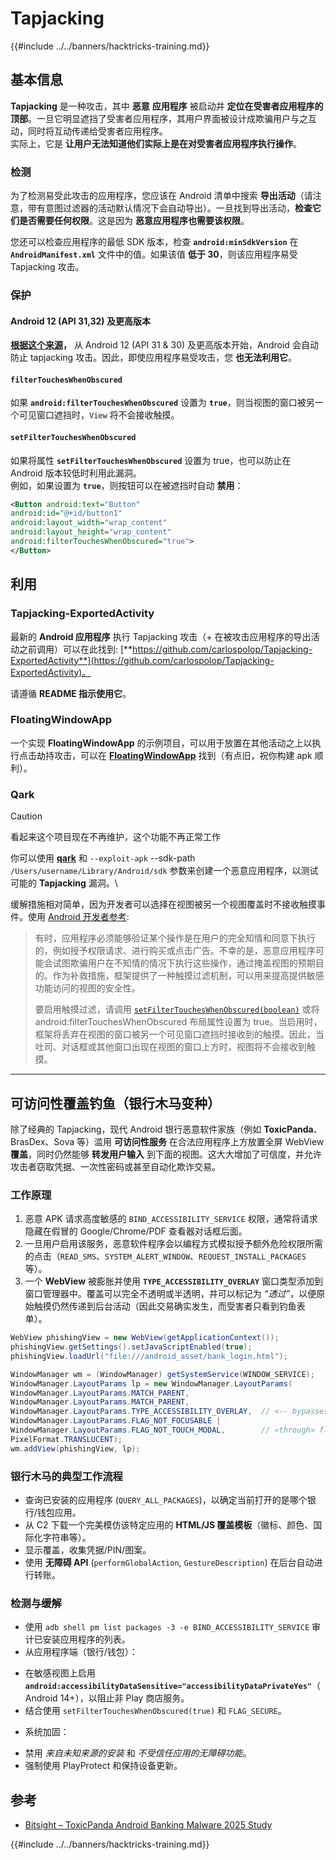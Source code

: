 # Tapjacking

{{#include ../../banners/hacktricks-training.md}}

## **基本信息**

**Tapjacking** 是一种攻击，其中 **恶意** **应用程序** 被启动并 **定位在受害者应用程序的顶部**。一旦它明显遮挡了受害者应用程序，其用户界面被设计成欺骗用户与之互动，同时将互动传递给受害者应用程序。\
实际上，它是 **让用户无法知道他们实际上是在对受害者应用程序执行操作**。

### 检测

为了检测易受此攻击的应用程序，您应该在 Android 清单中搜索 **导出活动**（请注意，带有意图过滤器的活动默认情况下会自动导出）。一旦找到导出活动，**检查它们是否需要任何权限**。这是因为 **恶意应用程序也需要该权限**。

您还可以检查应用程序的最低 SDK 版本，检查 **`android:minSdkVersion`** 在 **`AndroidManifest.xml`** 文件中的值。如果该值 **低于 30**，则该应用程序易受 Tapjacking 攻击。

### 保护

#### Android 12 (API 31,32) 及更高版本

[**根据这个来源**](https://www.geeksforgeeks.org/tapjacking-in-android/)**，** 从 Android 12 (API 31 & 30) 及更高版本开始，Android 会自动防止 tapjacking 攻击。因此，即使应用程序易受攻击，您 **也无法利用它**。

#### `filterTouchesWhenObscured`

如果 **`android:filterTouchesWhenObscured`** 设置为 **`true`**，则当视图的窗口被另一个可见窗口遮挡时，`View` 将不会接收触摸。

#### **`setFilterTouchesWhenObscured`**

如果将属性 **`setFilterTouchesWhenObscured`** 设置为 true，也可以防止在 Android 版本较低时利用此漏洞。\
例如，如果设置为 **`true`**，则按钮可以在被遮挡时自动 **禁用**：
```xml
<Button android:text="Button"
android:id="@+id/button1"
android:layout_width="wrap_content"
android:layout_height="wrap_content"
android:filterTouchesWhenObscured="true">
</Button>
```
## 利用

### Tapjacking-ExportedActivity

最新的 **Android 应用程序** 执行 Tapjacking 攻击（+ 在被攻击应用程序的导出活动之前调用）可以在此找到: [**https://github.com/carlospolop/Tapjacking-ExportedActivity**](https://github.com/carlospolop/Tapjacking-ExportedActivity)。

请遵循 **README 指示使用它**。

### FloatingWindowApp

一个实现 **FloatingWindowApp** 的示例项目，可以用于放置在其他活动之上以执行点击劫持攻击，可以在 [**FloatingWindowApp**](https://github.com/aminography/FloatingWindowApp) 找到（有点旧，祝你构建 apk 顺利）。

### Qark

> [!CAUTION]
> 看起来这个项目现在不再维护，这个功能不再正常工作

你可以使用 [**qark**](https://github.com/linkedin/qark) 和 `--exploit-apk` --sdk-path `/Users/username/Library/Android/sdk` 参数来创建一个恶意应用程序，以测试可能的 **Tapjacking** 漏洞。\

缓解措施相对简单，因为开发者可以选择在视图被另一个视图覆盖时不接收触摸事件。使用 [Android 开发者参考](https://developer.android.com/reference/android/view/View#security):

> 有时，应用程序必须能够验证某个操作是在用户的完全知情和同意下执行的，例如授予权限请求、进行购买或点击广告。不幸的是，恶意应用程序可能会试图欺骗用户在不知情的情况下执行这些操作，通过掩盖视图的预期目的。作为补救措施，框架提供了一种触摸过滤机制，可以用来提高提供敏感功能访问的视图的安全性。
>
> 要启用触摸过滤，请调用 [`setFilterTouchesWhenObscured(boolean)`](https://developer.android.com/reference/android/view/View#setFilterTouchesWhenObscured%28boolean%29) 或将 android:filterTouchesWhenObscured 布局属性设置为 true。当启用时，框架将丢弃在视图的窗口被另一个可见窗口遮挡时接收到的触摸。因此，当吐司、对话框或其他窗口出现在视图的窗口上方时，视图将不会接收到触摸。

---

## 可访问性覆盖钓鱼（银行木马变种）

除了经典的 Tapjacking，现代 Android 银行恶意软件家族（例如 **ToxicPanda**、BrasDex、Sova 等）滥用 **可访问性服务** 在合法应用程序上方放置全屏 WebView **覆盖**，同时仍然能够 **转发用户输入** 到下面的视图。这大大增加了可信度，并允许攻击者窃取凭据、一次性密码或甚至自动化欺诈交易。

### 工作原理
1. 恶意 APK 请求高度敏感的 `BIND_ACCESSIBILITY_SERVICE` 权限，通常将请求隐藏在假冒的 Google/Chrome/PDF 查看器对话框后面。
2. 一旦用户启用该服务，恶意软件程序会以编程方式模拟授予额外危险权限所需的点击（`READ_SMS`、`SYSTEM_ALERT_WINDOW`、`REQUEST_INSTALL_PACKAGES` 等）。
3. 一个 **WebView** 被膨胀并使用 **`TYPE_ACCESSIBILITY_OVERLAY`** 窗口类型添加到窗口管理器中。覆盖可以完全不透明或半透明，并可以标记为 *“透过”*，以便原始触摸仍然传递到后台活动（因此交易确实发生，而受害者只看到钓鱼表单）。
```java
WebView phishingView = new WebView(getApplicationContext());
phishingView.getSettings().setJavaScriptEnabled(true);
phishingView.loadUrl("file:///android_asset/bank_login.html");

WindowManager wm = (WindowManager) getSystemService(WINDOW_SERVICE);
WindowManager.LayoutParams lp = new WindowManager.LayoutParams(
WindowManager.LayoutParams.MATCH_PARENT,
WindowManager.LayoutParams.MATCH_PARENT,
WindowManager.LayoutParams.TYPE_ACCESSIBILITY_OVERLAY,  // <-- bypasses SYSTEM_ALERT_WINDOW prompt
WindowManager.LayoutParams.FLAG_NOT_FOCUSABLE |
WindowManager.LayoutParams.FLAG_NOT_TOUCH_MODAL,        // «through» flag → forward touches
PixelFormat.TRANSLUCENT);
wm.addView(phishingView, lp);
```
### 银行木马的典型工作流程
* 查询已安装的应用程序 (`QUERY_ALL_PACKAGES`)，以确定当前打开的是哪个银行/钱包应用。
* 从 C2 下载一个完美模仿该特定应用的 **HTML/JS 覆盖模板**（徽标、颜色、国际化字符串等）。
* 显示覆盖，收集凭据/PIN/图案。
* 使用 **无障碍 API** (`performGlobalAction`, `GestureDescription`) 在后台自动进行转账。

### 检测与缓解
* 使用 `adb shell pm list packages -3 -e BIND_ACCESSIBILITY_SERVICE` 审计已安装应用程序的列表。
* 从应用程序端（银行/钱包）：
- 在敏感视图上启用 **`android:accessibilityDataSensitive="accessibilityDataPrivateYes"`**（Android 14+），以阻止非 Play 商店服务。
- 结合使用 `setFilterTouchesWhenObscured(true)` 和 `FLAG_SECURE`。
* 系统加固：
- 禁用 *来自未知来源的安装* 和 *不受信任应用的无障碍功能*。
- 强制使用 PlayProtect 和保持设备更新。

## 参考
* [Bitsight – ToxicPanda Android Banking Malware 2025 Study](https://www.bitsight.com/blog/toxicpanda-android-banking-malware-2025-study)

{{#include ../../banners/hacktricks-training.md}}
